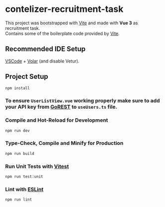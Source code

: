 # contelizer-recruitment-task

This project was bootstrapped with [Vite](https://vitejs.dev) and made with **Vue 3** as recruitment task. \
Contains some of the boilerplate code provided by [Vite](https://vitejs.dev).

## Recommended IDE Setup

[VSCode](https://code.visualstudio.com/) + [Volar](https://marketplace.visualstudio.com/items?itemName=Vue.volar) (and disable Vetur).

## Project Setup

```sh
npm install
```

### To ensure `UserListView.vue` working properly make sure to add your API key from [GoREST](https://gorest.co.in) to `useUsers.ts` file.

### Compile and Hot-Reload for Development

```sh
npm run dev
```

### Type-Check, Compile and Minify for Production

```sh
npm run build
```

### Run Unit Tests with [Vitest](https://vitest.dev/)

```sh
npm run test:unit
```

### Lint with [ESLint](https://eslint.org/)

```sh
npm run lint
```
